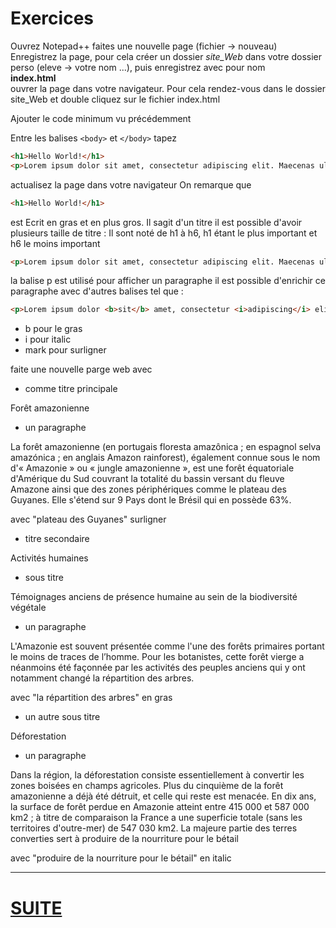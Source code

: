 # Exercices

Ouvrez Notepad++
faites une nouvelle page (fichier -> nouveau)
Enregistrez la page, pour cela créer un dossier *site_Web* dans votre dossier perso (eleve -> votre nom ...), puis enregistrez avec pour nom  
**index.html**  
ouvrer la page dans votre navigateur. Pour cela rendez-vous dans le dossier site_Web et double cliquez sur le fichier index.html
  
Ajouter le code minimum vu précédemment  
  
Entre les balises ````<body>```` et ````</body>```` tapez 

  ````html
<h1>Hello World!</h1>
<p>Lorem ipsum dolor sit amet, consectetur adipiscing elit. Maecenas ultricies. </p>
  ````

actualisez la page dans votre navigateur 
On remarque que

  ````html
<h1>Hello World!</h1>
  ````
  
est Ecrit en gras et en plus gros. Il sagit d'un titre il est possible d'avoir plusieurs taille de titre :
Il sont noté de h1 à h6, h1 étant le plus important et h6 le moins important 

  ````html
<p>Lorem ipsum dolor sit amet, consectetur adipiscing elit. Maecenas ultricies. </p>
  ````
  
la balise p est utilisé pour afficher un paragraphe il est possible d'enrichir ce paragraphe avec d'autres balises 
tel que :

  ````html
<p>Lorem ipsum dolor <b>sit</b> amet, consectetur <i>adipiscing</i> elit. <mark>Maecenas</mark> ultricies. </p>
  ````
  
- b pour le gras
- i pour italic
- mark pour surligner 


faite une nouvelle parge web avec 
- comme titre principale 

Forêt amazonienne  

- un paragraphe 

La forêt amazonienne (en portugais floresta amazônica ; en espagnol selva amazónica ; en anglais Amazon rainforest), également connue sous le nom d'« Amazonie » ou « jungle amazonienne », est une forêt équatoriale d'Amérique du Sud couvrant la totalité du bassin versant du fleuve Amazone ainsi que des zones périphériques comme le plateau des Guyanes. Elle s'étend sur 9 Pays dont le Brésil qui en possède 63%.  
  
avec "plateau des Guyanes"  surligner

- titre secondaire  

Activités humaines

- sous titre 

Témoignages anciens de présence humaine au sein de la biodiversité végétale

- un paragraphe 

L'Amazonie est souvent présentée comme l'une des forêts primaires portant le moins de traces de l’homme. Pour les botanistes, cette forêt vierge a néanmoins été façonnée par les activités des peuples anciens qui y ont notamment changé la répartition des arbres.
  
avec "la répartition des arbres" en gras  
  
- un autre sous titre 

Déforestation

- un paragraphe 

Dans la région, la déforestation consiste essentiellement à convertir les zones boisées en champs agricoles. Plus du cinquième de la forêt amazonienne a déjà été détruit, et celle qui reste est menacée. En dix ans, la surface de forêt perdue en Amazonie atteint entre 415 000 et 587 000 km2 ; à titre de comparaison la France a une superficie totale (sans les territoires d'outre-mer) de 547 030 km2. La majeure partie des terres converties sert à produire de la nourriture pour le bétail  
  
avec "produire de la nourriture pour le bétail" en italic
  
---
# [SUITE](./A_LA_LIGNE.md)
